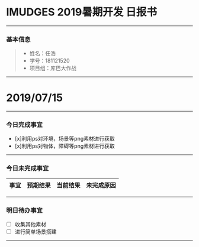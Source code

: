 # IMUDGES 2019暑期开发 日报书
-------


### 基本信息
> * 姓名：任浩
> * 学号：181121520
> * 项目组：库巴大作战
-------


# 2019/07/15

-------

### 今日完成事宜
- [x]利用ps对环境，场景等png素材进行获取
- [x]利用ps对物体，障碍等png素材进行获取

-----
### 今日未完成事宜


| 事宜     |预期结果| 当前结果  | 未完成原因   | 
| --------   | -----:  | -----:  | :----:  |



------
### 明日待办事宜
- [ ] 收集其他素材
- [ ] 进行简单场景搭建
-------
